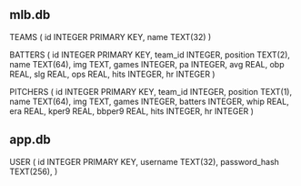 ## mlb.db 
TEAMS (
    id INTEGER PRIMARY KEY,
    name TEXT(32)
)

BATTERS (
    id INTEGER PRIMARY KEY,
    team_id INTEGER,
    position TEXT(2),
    name TEXT(64),
    img TEXT,
    games INTEGER,
    pa INTEGER,
    avg REAL,
    obp REAL,
    slg REAL,
    ops REAL,
    hits INTEGER,
    hr INTEGER
)

PITCHERS (
    id INTEGER PRIMARY KEY,
    team_id INTEGER,
    position TEXT(1),
    name TEXT(64),
    img TEXT,
    games INTEGER,
    batters INTEGER,
    whip REAL,
    era REAL,
    kper9 REAL,
    bbper9 REAL,
    hits INTEGER,
    hr INTEGER
)

## app.db
USER (
    id INTEGER PRIMARY KEY,
    username TEXT(32),
    password_hash TEXT(256),
)